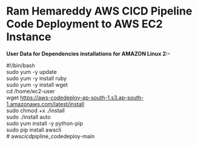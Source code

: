 # Ram Hemareddy AWS CICD Pipeline Code Deployment to AWS EC2 Instance


<b>User Data for Dependencies installations for AMAZON Linux 2:-</b>

#!/bin/bash<br />
sudo yum -y update<br />
sudo yum -y install ruby<br />
sudo yum -y install wget<br />
cd /home/ec2-user<br />
wget https://aws-codedeploy-ap-south-1.s3.ap-south-1.amazonaws.com/latest/install<br />
sudo chmod +x ./install<br />
sudo ./install auto<br />
sudo yum install -y python-pip<br />
sudo pip install awscli<br />
#   a w s _ c i c d _ p i p l i n e _ c o d e d e p l o y - m a i n  
 